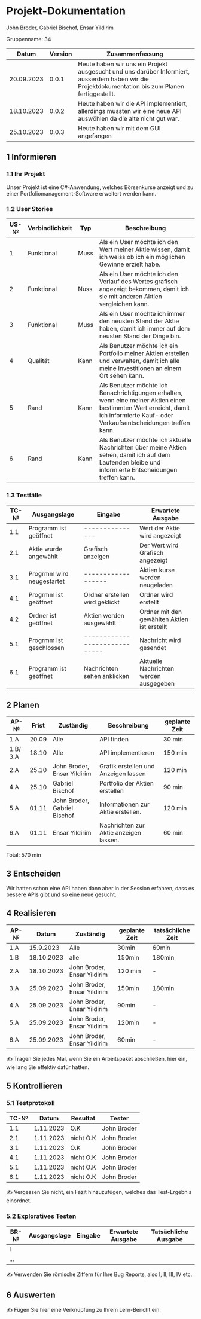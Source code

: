 # Projekt-Dokumentation

John Broder, Gabriel Bischof, Ensar Yildirim

Gruppenname: 34

| Datum | Version | Zusammenfassung                                              |
| ----- | ------- | ------------------------------------------------------------ |
|20.09.2023| 0.0.1   | Heute haben wir uns ein Projekt ausgesucht und uns darüber Informiert, ausserdem haben wir die Projektdokumentation bis zum Planen fertiggestellt.|
|18.10.2023| 0.0.2|  Heute haben wir die API implementiert, allerdings mussten wir eine neue API auswöhlen da die alte nicht gut war.|
|25.10.2023|0.0.3|Heute haben wir mit dem GUI angefangen|

## 1 Informieren

### 1.1 Ihr Projekt

Unser Projekt ist eine C#-Anwendung, welches Börsenkurse anzeigt und zu einer Portfoliomanagement-Software erweitert werden kann.

### 1.2 User Stories

| US-№ | Verbindlichkeit | Typ  | Beschreibung                       |
| ---- | --------------- | ---- | ---------------------------------- |
| 1    |  Funktional     | Muss | Als ein User möchte ich den Wert meiner Aktie wissen, damit ich weiss ob ich ein möglichen Gewinne erzielt habe.|
| 2    |  Funktional     | Nuss | Als ein User möchte ich den Verlauf des Wertes grafisch angezeigt bekommen, damit ich sie mit anderen Aktien vergleichen kann. |   
| 3    |  Funktional     | Muss | Als ein User möchte ich immer den neusten Stand der Aktie haben, damit ich immer auf dem neusten Stand der Dinge bin.|
| 4    |  Qualität       | Kann | Als Benutzer möchte ich ein Portfolio meiner Aktien erstellen und verwalten, damit ich alle meine Investitionen an einem Ort sehen kann.  |
| 5    |  Rand           | Kann | Als Benutzer möchte ich Benachrichtigungen erhalten, wenn eine meiner Aktien einen bestimmten Wert erreicht, damit ich informierte Kauf- oder Verkaufsentscheidungen treffen kann.|
| 6    |  Rand           | Kann | Als Benutzer möchte ich aktuelle Nachrichten über meine Aktien sehen, damit ich auf dem Laufenden bleibe und informierte Entscheidungen treffen kann.|


### 1.3 Testfälle

| TC-№ | Ausgangslage | Eingabe | Erwartete Ausgabe |
| ---- | ------------ | ------- | ----------------- |
| 1.1  | Programm ist geöffnet    |  ---------------               | Wert der Aktie wird angezeigt               |
| 2.1  | Aktie wurde angewählt    | Grafisch anzeigen              | Der Wert wird Grafisch angezeigt            |
| 3.1  |Progrmm wird neugestartet |------------------              | Aktien kurse werden neugeladen              |
| 4.1  |Progrmm ist geöffnet      | Ordner erstellen wird geklickt | Ordner wird erstellt                        |
| 4.2  |Ordner ist geöffnet       | Aktien werden ausgewählt       | Ordner mit den gewählten Aktien ist erstellt|
| 5.1  |Progrmm ist geschlossen   | -----------------------------  | Nachricht wird gesendet                     |
| 6.1  |Programm ist geöffnet     | Nachrichten sehen anklicken    | Aktuelle Nachrichten werden ausgegeben      |

## 2 Planen

| AP-№ | Frist | Zuständig | Beschreibung | geplante Zeit |
| ---- | ----- | --------- | ------------ | ------------- |
| 1.A      | 20.09 | Alle                              | API finden                              | 30 min  |
| 1.B/ 3.A | 18.10 | Alle                              | API implementieren                      | 150 min |
| 2.A      | 25.10 | John Broder, Ensar Yildirim       | Grafik erstellen und Anzeigen lassen    | 120 min |
| 4.A      | 25.10 | Gabriel Bischof                   | Portfolio der Aktien erstellen          | 90 min  |
| 5.A      | 01.11 | John Broder, Gabriel Bischof      | Informationen zur Aktie erstellen. | 120 min |
| 6.A      | 01.11 | Ensar Yildirim                     | Nachrichten zur Aktie anzeigen lassen.  | 60 min  |
Total: 570 min

## 3 Entscheiden

Wir hatten schon eine API haben dann aber in der Session erfahren, dass es bessere APIs gibt und so eine neue gesucht.

## 4 Realisieren

| AP-№ | Datum | Zuständig | geplante Zeit | tatsächliche Zeit |
| ---- | ----- | --------- | ------------- | ----------------- |
| 1.A  |15.9.2023|Alle|30min|60min|
| 1.B  |18.10.2023|alle|150min|180min|
|2.A  |18.10.2023|John Broder, Ensar Yildirim|120 min|-|
|3.A|25.09.2023|John Broder, Ensar Yildirim|150min|180min|
|4.A|25.09.2023|John Broder, Ensar Yildirim|90min|-|
|5.A|25.09.2023|John Broder, Ensar Yildirim|120min|-|
|6.A|25.09.2023|John Broder, Ensar Yildirim|60min|-|

✍️ Tragen Sie jedes Mal, wenn Sie ein Arbeitspaket abschließen, hier ein, wie lang Sie effektiv dafür hatten.

## 5 Kontrollieren

### 5.1 Testprotokoll

| TC-№ | Datum | Resultat | Tester |
| ---- | ----- | -------- | ------ |
|1.1|1.11.2023|O.K|John Broder|
|2.1|1.11.2023|nicht O.K|John Broder|
|3.1|1.11.2023|O.K|John Broder|
|4.1|1.11.2023|nicht O.K|John Broder|
|5.1|1.11.2023|nicht O.K|John Broder|
|6.1|1.11.2023|nicht O.K|John Broder|
✍️ Vergessen Sie nicht, ein Fazit hinzuzufügen, welches das Test-Ergebnis einordnet.

### 5.2 Exploratives Testen

| BR-№ | Ausgangslage | Eingabe | Erwartete Ausgabe | Tatsächliche Ausgabe |
| ---- | ------------ | ------- | ----------------- | -------------------- |
| I    |              |         |                   |                      |
| ...  |              |         |                   |                      |

✍️ Verwenden Sie römische Ziffern für Ihre Bug Reports, also I, II, III, IV etc.

## 6 Auswerten

✍️ Fügen Sie hier eine Verknüpfung zu Ihrem Lern-Bericht ein.
